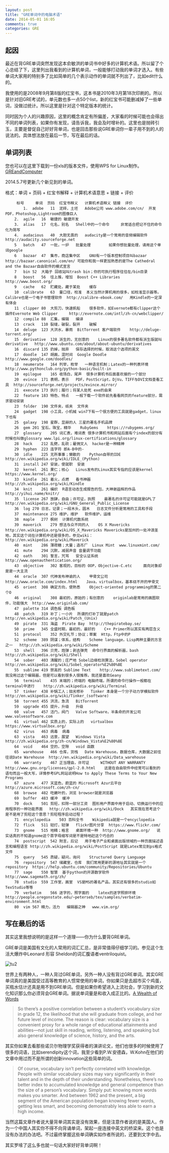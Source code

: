 ```yaml
---
layout: post
title: "GRE单词中的电脑术语"
date: 2014-05-01 16:05
comments: true
categories: GRE
---
```


## 起因

最近在背GRE单词突然发现这本俞敏洪的单词书中好多的计算机术语。所以留了个心总结了下，这里列出我看到的计算机单词，一般能够打动我的单词才选入。有些单词大家用的特别多了比如简单的几个表示动作的单词就不列出了，比如edit什么的。

我使用的是2008年9月第8版的红宝书，这本书是2010年3月第18次印刷的。所以是针对旧GRE考试的，单元数也多一点50个list，新的红宝书可能删减掉了一些单词，没做过统计。所以这里是针对这个特定版本的统计。

同时因为个人的兴趣原因，这里的概念肯定有所偏差，大家看的时候可能也会得出不同的单词列表，如果你有发现，请告诉我，我会及时增补的。这里也是抛砖引玉，主要是督促自己好好背单词，也是回击那些说GRE单词你一辈子用不到的人的说法的。具体想法放在最后一节，写在最后的话。

<!--more-->

## 单词列表

您也可以在这里下载到一份xls的版本文件，使用WPS for Linux制作。[GREandComputer](/upload/files/GREandComputer.xls)

2014.5.7号更新几个新见到的单词。

格式：单词 + 页码 + 红宝书解释 + 计算机术语意思 + 链接 +  评价

    	
         标号   	单词	页码	红宝书释义	计算机术语释义	链接	评价
	       	1.	adobe	11	泥砖，土坯	Adobe公司	www.adobe.com/cn/‎	开发PDF，Photoshop,Lightroom的图像巨人
		2.	agile	16	敏捷的	敏捷开发		
		3.	alias	17	化名，别名	Shell中的一个命令		非常适合把记不住的命令化为简写
		4.	audacious	40	大胆无畏的	audacity是一个常用的音频编辑软件	http://audacity.sourceforge.net	
		5	batch	47	一批，一炉	批量处理		如果你想批量处理，请用这个单词google
		6	bazaar	47	集市，商店集中区	GNU有一个版本控制项目叫bazaar	http://bazaar.canonical.com/en/	可能你和我一样更加熟悉的是The Cathedral and the Bazaar自由软件的模式宣言
		7	bin	52	大箱子	回收站叫trash bin；你的可执行程序往往在/bin目录		
		8	boost	56	往上推，增加	Boost C++ Libraries	http://www.boost.org/	
		9	cache	62	贮藏处，藏于某处	缓存		
		10	calibrate	63	量口径，校准	本义当然计算机用的很多，如校准显示器等。Calibre也是一个电子书管理软件	http://calibre-ebook.com/	用Kindle的一定深有体会
		11	clipper	80	大剪刀，快速帆船	很多软件，如Evernote都有clipper这个插件Evernote Web Clipper 	http://evernote.com/intl/zh-cn/webclipper/	
		12	compile	88	汇集，编辑	编译		
		13	crack	110	裂缝，破裂，裂开	破解		
		14	deluge	123	大洪水，暴雨	BitTorrent 客户端软件	http://deluge-torrent.org/	
		15	derivative	128	派生的，无创意的	Linux的很多著名软件都有派生版就叫derivative	http://www.ubuntu.com/about/about-ubuntu/derivatives	
		16	discard	135	扔掉，抛弃	保存选择的时候，取消这个选项的英文		
		17	doodle	147	胡画，混时间	Google Doodle	http://www.google.com/doodles/	
		18	neumerate	164	列举，枚举	一种语言机制；Latex的一种列表环境	http://www.pythonclub.org/python-basic/built-in	
		19	epilogue	165	收场白，尾声	很多计算机书后面喜欢接的一个部分		
		20	evince	171	表明，表示	PDF，PostScript，DjVu，TIFF与DVI文档查看工具	http://sourceforge.net/projects/evince.mirror/	
		21	execute	173	执行；履行；将某人处死	exe的由来		
		22	feature	183	特色、特点	一般下载一个软件前先看看网页的feature部分，需求驱动安装		
		23	folder	190	文件夹，纸夹	文件夹		
		24	gadget	198	小工具，小机械	win7下有一个很方便的工具就是gadget，linux下也有		
		25	galaxy	198	星群，显赫的人	三星的著名手机品牌		
		26	gem	201	宝石，珠宝，精华	RubyGems	https://rubygems.org/	
		27	glossary	205	词汇表，难词表	很多计算机书和网站后面有个index的部分有时候也叫做glossary	www.lpi.org/linux-certifications/glossary‎	
		28	hack	212	乱劈，乱砍；雇佣文人	hacker是一种精神		
		29	hyphen	223	连字符	即A-B中的-		
		30	idle	225	无所事事；懒散的	Python自带的IDE	http://en.wikipedia.org/wiki/IDLE_(Python)	
		31	install	247	安装，使就职	安装		
		32	kernel	261	果仁；核心	Linus发布的Linux其实专指的应该是kernel	https://www.kernel.org/	
		33	kindle	261	着火，点燃	看书神器	http://zh.wikipedia.org/wiki/Kindle	
		34	knit	261	编织	R语言动态生成报告的包，大神谢益辉的作品 	http://yihui.name/knitr/	
		35	license	267	放肆，自由；许可证，执照	最著名的许可证可能就是GPL了	http://en.wikipedia.org/wiki/GNU_General_Public_License	
		36	log	270	日志，记录；一段木头，圆木	日志文件分析是常用的工具和手段		
		37	maintenance	275	维护，维护	软件维护，运维		
		38	maple	277	枫树	计算机代数系统		
		39	maverick	279	想法与众不同的人	OS X Mavericks	http://en.wikipedia.org/wiki/OS_X_Mavericks	Mavericks是加州的⼀处冲浪圣地，其实这个词在计算机中还是很多的，参见wiki： http://en.wikipedia.org/wiki/Maverick
		40	mint	286	薄荷糖；大量；造币厂	Linux Mint	www.linuxmint.com/‎ 	
		41	mute	294	沉默，减弱声音	音量调节功能		
		42	oath	301	誓言，咒骂	安全认证系统	http://www.openauthentication.org/	
		43	objective	302	客观的，目标的	OOP，Objective-C.etc		面向对象却是是一大主流
		44	oracle	307	代神发布神谕的人	甲骨文公司	http://www.oracle.com/index.html	Java，virtualbox，基本绕不开的甲骨文
		45	orient	308	确定方向，使熟悉	Object-oriented programming的第二个O		
		46	original	308	最初的，原始的；有创意的	originlab是常用的画图软件，功能强大	http://www.originlab.com/	
		47	palette	314	调色板	调色板		
		48	patch	319	补丁；一小片	所谓的打补丁就是patch	http://en.wikipedia.org/wiki/Patch_(Unix)	
		49	pirate	331	海盗	Pirate Bay	http://thepiratebay.se/	
		50	prime	345	全盛时期，最初的，最好的	C++ Primer所以其实有两层含义		
		51	protocol	352	外交礼节；协议；草案	Http，Ftp中的P		
		52	scheme	389	阴谋；体系，结构	Scheme language，Lisp两种主要的方言之一	http://zh.wikipedia.org/wiki/Scheme	
		53	shell	396	贝壳，炮弹；剥去弹壳	命令行界面的解析器，bash	http://zh.wikipedia.org/wiki/Shell	
		54	sober	403	清醒的；庄严地	Sobel边缘检测算法，Sobel operator	http://en.wikipedia.org/wiki/Sobel_operator%E2%80%8E	
		55	sublime	419	崇高的	Sublime Text	http://www.sublimetext.com/	我没用过这个编辑器，但是可以看到很多人很推荐。我还是喜欢Geany
		56	terminal	435	末端的；终端的	电脑终端，所谓的命令行操作一般都在terminal中进行	http://zh.wikipedia.org/wiki/Terminal	
		57	tinker	438	补锅工人；拙劣修补	Tinker 本身是一个分子动力学模拟软件	http://en.wikipedia.org/wiki/Tinker_(software)	
		58	torrent	455	洪流，急流	BitTorrent		
		59	upgrade	455	提升，升级	升级		
		60	valve	457	活门，阀门	Valve Software，半条命的开发公司	www.valvesoftware.com	
		61	virtual	462	实质上的，实际上的	virtualbox	https://www.virtualbox.org/	
		62	virus	463	病毒	病毒		
		63	vista	463	远景，展望	Windows Vista	http://zh.wikipedia.org/zh-cn/Windows_Vista%E2%80%8E	
		64	void	464	空的，空隙	void 函数		
		65	warehouse	466	仓库，货栈	Date Warehouse，数据仓库，大数据之前往往说Date Warehouse	http://en.wikipedia.org/wiki/Data_warehouse	
		66	warranty	467	正当理由，许可证	 WITHOUT ANY WARRANTY	http://www.gnu.org/licenses/gpl-2.0.html	这是在自由软件中经常可以看到的语句而且一般大写，详情参考GPL网站说明How to Apply These Terms to Your New Programs
		67	azure	477	天蓝色，蔚蓝的	Microsoft Azur云平台	http://azure.microsoft.com/zh-cn/	
		68	browse	482	吃嫩叶的，浏览	browser就是浏览器		
		69	buffer	483	缓冲	缓冲		
		70	dock	501	剪短，扣除一部分工资	图形用户界面中用于启动、切换运行中的应用程序的一种功能界面	http://zh.wikipedia.org/wiki/Dock	其实我在思考这个是不是用了剪短这个意思？剪短程序启动过程？
		71	encyclopedia	503	百科全书	Wikipedia就是一个encyclopedia		
		72	flick	511	轻打，轻弹	flickr图片分享	https://www.flickr.com/	
		73	gnome	515	地精；格言	桌面环境一种	http://www.gnome.org/	说实话真的不知道gnome这个首字母缩写词是不是特地赶这个巧合的
		74	postscript	542	附言，后记	用于电子产业和桌面出版领域的一种页面描述语言和编程语言	http://zh.wikipedia.org/wiki/PostScript	就是Latex常见到ps格式文件
		75	query	545	质疑，疑问，询问	Structured Query Language		
		76	repository	547	储藏室，仓库	我们常用更新的源地址其实就是一个repository	https://help.ubuntu.com/community/Repositories/Ubuntu	
		77	sage	550	智慧	基于python的开源数学软件	http://www.sagemath.org/zh/	
		78	studio	559	工作室，画室	VS是MS的著名产品，其实还有很多的studio如TexStudio等等		
		79	verbatim	566	逐字的，照字面的	latex的逐字照排环境	http://people.oregonstate.edu/~peterseb/tex/samples/verbatim-environment.html	
		80	vim	567	精力，活力	编辑器之神	www.vim.org/‎ 	


## 写在最后的话

其实这里我想说明的是这样一个道理——你为什么要背GRE单词。

GRE单词是美国有文化的人常用的词汇汇总，是非常值得仔细学习的。参见这个生活大爆炸中Leonard 形容 Sheldon的词汇腹语者ventriloquist。 

![tu2](/images/GRE/ventriloquist.png)

世界上有两种人，一种人背过GRE单词，另外一种人没有背过GRE单词。其实GRE单词真的是美国受过高等教育的人惯常使用的单词，你如果只是去超市买个鸡蛋，买瓶水估计还真是用不到GRE单词。但是如果你希望进入上流社会，学习到新的文化知识那么你必须背会GRE单词。据说单词量是和收入成正比的。[A Wealth of Words](http://www.city-journal.org/2013/23_1_vocabulary.html)

> So there’s a positive correlation between a student’s vocabulary size in grade 12, the likelihood that she will graduate from college, and her future level of income. The reason is clear: vocabulary size is a convenient proxy for a whole range of educational attainments and abilities—not just skill in reading, writing, listening, and speaking but also general knowledge of science, history, and the arts.

其实你如果去看那些诺贝尔物理学奖获得者的演讲论文，他们也很多的时候使用了很多的词语，比如serendipity这个词，我至少看到P.W.安德森，W.Kohn在他们的文章中用过而不是所谓的创新innovation这些简单的词。

>Of course, vocabulary isn’t perfectly correlated with knowledge. People with similar vocabulary sizes may vary significantly in their talent and in the depth of their understanding. Nonetheless, there’s no better index to accumulated knowledge and general competence than the size of a person’s vocabulary. Simply put: knowing more words makes you smarter. And between 1962 and the present, a big segment of the American population began knowing fewer words, getting less smart, and becoming demonstrably less able to earn a high income.

当然这篇文章作者说大量背单词其实是没有效果，但是注意作者说的是美国人。作为一个中国人其实你不得不向背诵单词，架起一座连接中英文的桥梁来。这个也是没有办法的办法吧。不过最终掌握这些单词确实如作者所说的，还要到文字中去。

其实罗嗦了这么多也就一句话大家好好背单词啊！

